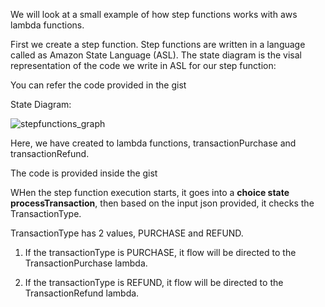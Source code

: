 We will look at a small example of how step functions works with aws lambda functions.

First we create a step function. Step functions are written in a language called as Amazon State Language (ASL). The state diagram is the visal representation
of the code we write in ASL for our step function: 

You can refer the code provided in the gist

State Diagram: 

![stepfunctions_graph](https://github.com/AmayKhatri/aws-projects/assets/162054469/a6fa0408-d5f4-48b3-85d9-a9e278faee79)

Here, we have created to lambda functions, transactionPurchase and transactionRefund. 

The code is provided inside the gist 

WHen the step function execution starts, it goes into a **choice state processTransaction**, then based on the input json provided, it checks the TransactionType. 

TransactionType has 2 values, PURCHASE and REFUND. 

1) If the transactionType is PURCHASE, it flow will be directed to the TransactionPurchase lambda.

2) If the transactionType is REFUND, it flow will be directed to the TransactionRefund lambda.
